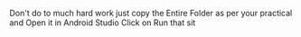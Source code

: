 Don't do to much hard work just copy the Entire Folder as per your practical and Open it in Android Studio Click on Run that sit 
